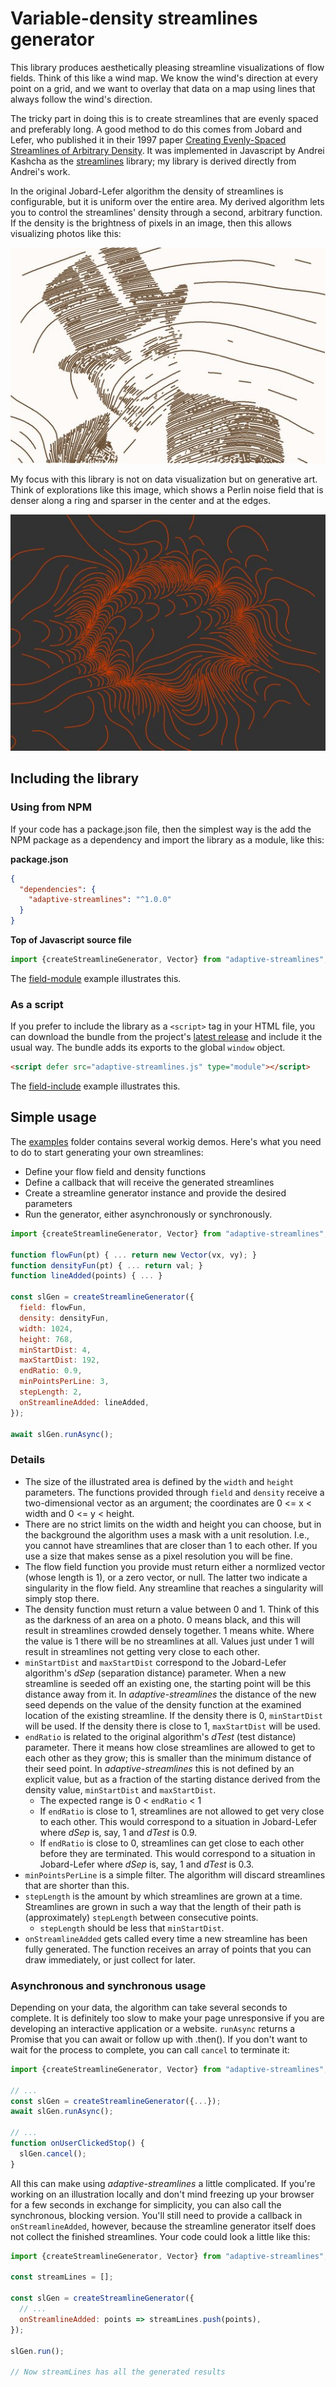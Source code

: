 # Variable-density streamlines generator

This library produces aesthetically pleasing streamline visualizations of flow fields. Think of this like a wind map. We know the wind's direction at every point on a grid, and we want to overlay that data on a map using lines that always follow the wind's direction.

The tricky part in doing this is to create streamlines that are evenly spaced and preferably long. A good method to do this comes from Jobard and Lefer, who published it in their 1997 paper [Creating Evenly-Spaced Streamlines of Arbitrary Density](https://web.cs.ucdavis.edu/~ma/SIGGRAPH02/course23/notes/papers/Jobard.pdf). It was implemented in Javascript by Andrei Kashcha as the [streamlines](https://github.com/anvaka/streamlines) library; my library is derived directly from Andrei's work.

In the original Jobard-Lefer algorithm the density of streamlines is configurable, but it is uniform over the entire area. My derived algorithm lets you to control the streamlines' density through a second, arbitrary function. If the density is the brightness of pixels in an image, then this allows visualizing photos like this:

![Portrait of Josephine Baker rendered as a flow field](variable-flowlines-2.jpg)

My focus with this library is not on data visualization but on generative art. Think of explorations like this image, which shows a Perlin noise field that is denser along a ring and sparser in the center and at the edges.

![Flow field with a mathematical density function](variable-flowlines-1.jpg)


## Including the library

### Using from NPM

If your code has a package.json file, then the simplest way is the add the NPM package as a dependency and import the library as a module, like this:

**package.json**

```json
{
  "dependencies": {
    "adaptive-streamlines": "^1.0.0"
  }
}
```

**Top of Javascript source file**

```javascript
import {createStreamlineGenerator, Vector} from "adaptive-streamlines";
```

The [field-module](examples/field-module) example illustrates this.

### As a script

If you prefer to include the library as a `<script>` tag in your HTML file, you can download the bundle from the project's [latest release](https://github.com/gugray/adaptive-streamlines/releases) and include it the usual way. The bundle adds its exports to the global `window` object.

```html
<script defer src="adaptive-streamlines.js" type="module"></script>
```

The [field-include](examples/field-include) example illustrates this.

## Simple usage
  
The [examples](examples) folder contains several workig demos. Here's what you need to do to start generating your own streamlines:
  
- Define your flow field and density functions
- Define a callback that will receive the generated streamlines
- Create a streamline generator instance and provide the desired parameters
- Run the generator, either asynchronously or synchronously.

```javascript
import {createStreamlineGenerator, Vector} from "adaptive-streamlines";

function flowFun(pt) { ... return new Vector(vx, vy); }
function densityFun(pt) { ... return val; }
function lineAdded(points) { ... }

const slGen = createStreamlineGenerator({
  field: flowFun,
  density: densityFun,
  width: 1024,
  height: 768,
  minStartDist: 4,
  maxStartDist: 192,
  endRatio: 0.9,
  minPointsPerLine: 3,
  stepLength: 2,
  onStreamlineAdded: lineAdded,
});

await slGen.runAsync();
```

### Details

- The size of the illustrated area is defined by the `width` and `height` parameters. The functions provided through `field` and `density` receive a two-dimensional vector as an argument; the coordinates are 0 <= x < width and 0 <= y < height.
- There are no strict limits on the width and height you can choose, but in the background the algorithm uses a mask with a unit resolution. I.e., you cannot have streamlines that are closer than 1 to each other. If you use a size that makes sense as a pixel resolution you will be fine.
- The flow field function you provide must return either a normlized vector (whose length is 1), or a zero vector, or null. The latter two indicate a singularity in the flow field. Any streamline that reaches a singularity will simply stop there.
- The density function must return a value between 0 and 1. Think of this as the darkness of an area on a photo. 0 means black, and this will result in streamlines crowded densely together. 1 means white. Where the value is 1 there will be no streamlines at all. Values just under 1 will result in streamlines not getting very close to each other.
- `minStartDist` and `maxStartDist` correspond to the Jobard-Lefer algorithm's _dSep_ (separation distance) parameter. When a new streamline is seeded off an existing one, the starting point will be this distance away from it. In _adaptive-streamlines_ the distance of the new seed depends on the value of the density function at the examined location of the existing streamline. If the density there is 0, `minStartDist` will be used. If the density there is close to 1, `maxStartDist` will be used.
- `endRatio` is related to the original algorithm's _dTest_ (test distance) parameter. There it means how close streamlines are allowed to get to each other as they grow; this is smaller than the minimum distance of their seed point. In _adaptive-streamlines_ this is not defined by an explicit value, but as a fraction of the starting distance derived from the density value, `minStartDist` and `maxStartDist`.
  - The expected range is 0 < `endRatio` < 1
  - If `endRatio` is close to 1, streamlines are not allowed to get very close to each other. This would correspond to a situation in Jobard-Lefer where _dSep_ is, say, 1 and _dTest_ is 0.9.
  - If `endRatio` is close to 0, streamlines can get close to each other before they are terminated. This would correspond to a situation in Jobard-Lefer where _dSep_ is, say, 1 and _dTest_ is 0.3.
- `minPointsPerLine` is a simple filter. The algorithm will discard streamlines that are shorter than this.
- `stepLength` is the amount by which streamlines are grown at a time. Streamlines are grown in such a way that the length of their path is (approximately) `stepLength` between consecutive points.
  - `stepLength` should be less that `minStartDist`.
- `onStreamlineAdded` gets called every time a new streamline has been fully generated. The function receives an array of points that you can draw immediately, or just collect for later.

### Asynchronous and synchronous usage

Depending on your data, the algorithm can take several seconds to complete. It is definitely too slow to make your page unresponsive if you are developing an interactive application or a website. `runAsync` returns a Promise that you can await or follow up with .then(). If you don't want to wait for the process to complete, you can call `cancel` to terminate it:

```javascript
import {createStreamlineGenerator, Vector} from "adaptive-streamlines";

// ...
const slGen = createStreamlineGenerator({...});
await slGen.runAsync();

// ...
function onUserClickedStop() {
  slGen.cancel();
}
```

All this can make using _adaptive-streamlines_ a little complicated. If you're working on an illustration locally and don't mind freezing up your browser for a few seconds in exchange for simplicity, you can also call the synchronous, blocking version. You'll still need to provide a callback in `onStreamlineAdded`, however, because the streamline generator itself does not collect the finished streamlines. Your code could look a little like this:

```javascript
import {createStreamlineGenerator, Vector} from "adaptive-streamlines";

const streamLines = [];

const slGen = createStreamlineGenerator({
  // ...
  onStreamlineAdded: points => streamLines.push(points),
});

slGen.run();

// Now streamLines has all the generated results
```

